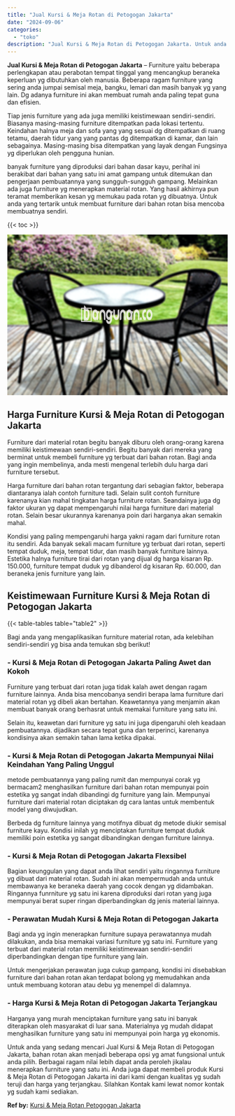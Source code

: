 ```yaml
---
title: "Jual Kursi & Meja Rotan di Petogogan Jakarta"
date: "2024-09-06"
categories: 
  - "toko"
description: "Jual Kursi & Meja Rotan di Petogogan Jakarta. Untuk anda yang sedang mencari Jual Kursi & Meja Rotan di Petogogan Jakarta, bahan rotan akan menjadi beberapa..."
---
```


**Jual Kursi & Meja Rotan di Petogogan Jakarta** – Furniture yaitu beberapa perlengkapan atau perabotan tempat tinggal yang mencangkup beraneka keperluan yg dibutuhkan oleh manusia. Beberapa ragam furniture yang sering anda jumpai semisal meja, bangku, lemari dan masih banyak yg yang lain. Dg adanya furniture ini akan membuat rumah anda paling tepat guna dan efisien.

Tiap jenis furniture yang ada juga memiliki keistimewaan sendiri-sendiri. Biasanya masing-masing furniture ditempatkan pada lokasi tertentu. Keindahan halnya meja dan sofa yang yang sesuai dg ditempatkan di ruang tetamu, daerah tidur yang yang pantas dg ditempatkan di kamar, dan lain sebagainya. Masing-masing bisa ditempatkan yang layak dengan Fungsinya yg diperlukan oleh pengguna hunian.

banyak furniture yang diproduksi dari bahan dasar kayu, perihal ini berakibat dari bahan yang satu ini amat gampang untuk ditemukan dan pengerjaan pembuatannya yang sungguh-sungguh gampang. Melainkan ada juga furniture yg menerapkan material rotan. Yang hasil akhirnya pun teramat memberikan kesan yg memukau pada rotan yg dibuatnya. Untuk anda yang tertarik untuk membuat furniture dari bahan rotan bisa mencoba membuatnya sendiri.

{{< toc >}}

![Jual Kursi & Meja Rotan di Petogogan Jakarta](/images/kursi-meja-rotan-murah36.png)

## Harga Furniture Kursi & Meja Rotan di Petogogan Jakarta

Furniture dari material rotan begitu banyak diburu oleh orang-orang karena memiliki keistimewaan sendiri-sendiri. Begitu banyak dari mereka yang berminat untuk membeli furniture yg terbuat dari bahan rotan. Bagi anda yang ingin membelinya, anda mesti mengenal terlebih dulu harga dari furniture tersebut.

Harga furniture dari bahan rotan tergantung dari sebagian faktor, beberapa diantaranya ialah contoh furniture tadi. Selain sulit contoh furniture karenanya kian mahal tingkatan harga furniture rotan. Seandainya juga dg faktor ukuran yg dapat mempengaruhi nilai harga furniture dari material rotan. Selain besar ukurannya karenanya poin dari harganya akan semakin mahal.

Kondisi yang paling mempengaruhi harga yakni ragam dari furniture rotan itu sendiri. Ada banyak sekali macam furniture yg terbuat dari rotan, seperti tempat duduk, meja, tempat tidur, dan masih banyak furniture lainnya. Estetika halnya furniture tirai dari rotan yang dijual dg harga kisaran Rp. 150.000, furniture tempat duduk yg dibanderol dg kisaran Rp. 60.000, dan beraneka jenis furniture yang lain.

## Keistimewaan Furniture Kursi & Meja Rotan di Petogogan Jakarta

{{< table-tables table="table2" >}}

Bagi anda yang mengaplikasikan furniture material rotan, ada kelebihan sendiri-sendiri yg bisa anda temukan sbg berikut!

### \- Kursi & Meja Rotan di Petogogan Jakarta Paling Awet dan Kokoh

Furniture yang terbuat dari rotan juga tidak kalah awet dengan ragam furniture lainnya. Anda bisa mencobanya sendiri berapa lama furniture dari material rotan yg dibeli akan bertahan. Keawetannya yang menjamin akan membuat banyak orang berhasrat untuk memakai furniture yang satu ini.

Selain itu, keawetan dari furniture yg satu ini juga dipengaruhi oleh keadaan pembuatannya. dijadikan secara tepat guna dan terperinci, karenanya kondisinya akan semakin tahan lama ketika dipakai.

### \- Kursi & Meja Rotan di Petogogan Jakarta Mempunyai Nilai Keindahan Yang Paling Unggul

metode pembuatannya yang paling rumit dan mempunyai corak yg bermacam2 menghasilkan furniture dari bahan rotan mempunyai poin estetika yg sangat indah dibandingi dg furniture yang lain. Mempunyai furniture dari material rotan diciptakan dg cara lantas untuk membentuk model yang diwujudkan.

Berbeda dg furniture lainnya yang motifnya dibuat dg metode diukir semisal furniture kayu. Kondisi inilah yg menciptakan furniture tempat duduk memiliki poin estetika yg sangat dibandingkan dengan furniture lainnya.

### \- Kursi & Meja Rotan di Petogogan Jakarta Flexsibel

Bagian keunggulan yang dapat anda lihat sendiri yaitu ringannya furniture yg dibuat dari material rotan. Sudah ini akan mempermudah anda untuk membawanya ke beraneka daerah yang cocok dengan yg didambakan. Ringannya funrniture yg satu ini karena diproduksi dari rotan yang juga mempunyai berat super ringan diperbandingkan dg jenis material lainnya.

### \- Perawatan Mudah Kursi & Meja Rotan di Petogogan Jakarta

Bagi anda yg ingin menerapkan furniture supaya perawatannya mudah dilakukan, anda bisa memakai variasi furniture yg satu ini. Furniture yang terbuat dari material rotan memiliki keistimewaan sendiri-sendiri diperbandingkan dengan tipe furniture yang lain.

Untuk mengerjakan perawatan juga cukup gampang, kondisi ini disebabkan furniture dari bahan rotan akan terdapat bolong yg memudahkan anda untuk membuang kotoran atau debu yg menempel di dalamnya.

### \- Harga Kursi & Meja Rotan di Petogogan Jakarta Terjangkau

Harganya yang murah menciptakan furniture yang satu ini banyak diterapkan oleh masyarakat di luar sana. Materialnya yg mudah didapat menghasilkan furniture yang satu ini mempunyai poin harga yg ekonomis.

Untuk anda yang sedang mencari Jual Kursi & Meja Rotan di Petogogan Jakarta, bahan rotan akan menjadi beberapa opsi yg amat fungsional untuk anda pilih. Berbagai ragam nilai lebih dapat anda peroleh jikalau menerapkan furniture yang satu ini. Anda juga dapat membeli produk Kursi & Meja Rotan di Petogogan Jakarta ini dari kami dengan kualitas yg sudah teruji dan harga yang terjangkau. Silahkan Kontak kami lewat nomor kontak yg sudah kami sediakan.

**Ref by:** [Kursi & Meja Rotan Petogogan Jakarta](https://id.wikipedia.org/wiki/Kursi)
